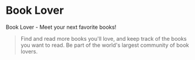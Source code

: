 # Book Lover

Book Lover - Meet your next favorite books!

> Find and read more books you'll love, and keep track of the books you want to read. Be part of the world's largest community of book lovers.
